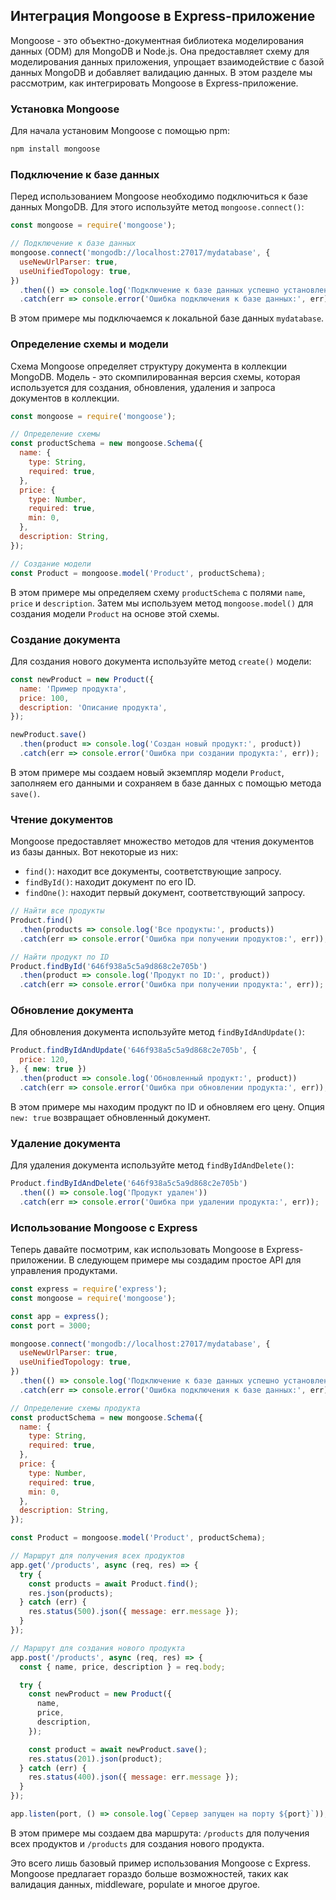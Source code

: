 ## Интеграция Mongoose в Express-приложение

Mongoose - это объектно-документная библиотека моделирования данных (ODM) для MongoDB и Node.js. Она предоставляет схему для моделирования данных приложения, упрощает взаимодействие с базой данных MongoDB и добавляет валидацию данных. В этом разделе мы рассмотрим, как интегрировать Mongoose в Express-приложение.

### Установка Mongoose

Для начала установим Mongoose с помощью npm:

```bash
npm install mongoose
```

### Подключение к базе данных

Перед использованием Mongoose необходимо подключиться к базе данных MongoDB. Для этого используйте метод `mongoose.connect()`:

```javascript
const mongoose = require('mongoose');

// Подключение к базе данных
mongoose.connect('mongodb://localhost:27017/mydatabase', {
  useNewUrlParser: true,
  useUnifiedTopology: true,
})
  .then(() => console.log('Подключение к базе данных успешно установлено'))
  .catch(err => console.error('Ошибка подключения к базе данных:', err));
```

В этом примере мы подключаемся к локальной базе данных `mydatabase`. 

### Определение схемы и модели

Схема Mongoose определяет структуру документа в коллекции MongoDB. Модель - это скомпилированная версия схемы, которая используется для создания, обновления, удаления и запроса документов в коллекции.

```javascript
const mongoose = require('mongoose');

// Определение схемы
const productSchema = new mongoose.Schema({
  name: {
    type: String,
    required: true,
  },
  price: {
    type: Number,
    required: true,
    min: 0,
  },
  description: String,
});

// Создание модели
const Product = mongoose.model('Product', productSchema);
```

В этом примере мы определяем схему `productSchema` с полями `name`, `price` и `description`. Затем мы используем метод `mongoose.model()` для создания модели `Product` на основе этой схемы.

### Создание документа

Для создания нового документа используйте метод `create()` модели:

```javascript
const newProduct = new Product({
  name: 'Пример продукта',
  price: 100,
  description: 'Описание продукта',
});

newProduct.save()
  .then(product => console.log('Создан новый продукт:', product))
  .catch(err => console.error('Ошибка при создании продукта:', err));
```

В этом примере мы создаем новый экземпляр модели `Product`, заполняем его данными и сохраняем в базе данных с помощью метода `save()`.

### Чтение документов

Mongoose предоставляет множество методов для чтения документов из базы данных. Вот некоторые из них:

* `find()`: находит все документы, соответствующие запросу.
* `findById()`: находит документ по его ID.
* `findOne()`: находит первый документ, соответствующий запросу.

```javascript
// Найти все продукты
Product.find()
  .then(products => console.log('Все продукты:', products))
  .catch(err => console.error('Ошибка при получении продуктов:', err));

// Найти продукт по ID
Product.findById('646f938a5c5a9d868c2e705b')
  .then(product => console.log('Продукт по ID:', product))
  .catch(err => console.error('Ошибка при получении продукта:', err));
```

### Обновление документа

Для обновления документа используйте метод `findByIdAndUpdate()`:

```javascript
Product.findByIdAndUpdate('646f938a5c5a9d868c2e705b', {
  price: 120,
}, { new: true })
  .then(product => console.log('Обновленный продукт:', product))
  .catch(err => console.error('Ошибка при обновлении продукта:', err));
```

В этом примере мы находим продукт по ID и обновляем его цену. Опция `new: true` возвращает обновленный документ.

### Удаление документа

Для удаления документа используйте метод `findByIdAndDelete()`:

```javascript
Product.findByIdAndDelete('646f938a5c5a9d868c2e705b')
  .then(() => console.log('Продукт удален'))
  .catch(err => console.error('Ошибка при удалении продукта:', err));
```

### Использование Mongoose с Express

Теперь давайте посмотрим, как использовать Mongoose в Express-приложении. В следующем примере мы создадим простое API для управления продуктами.

```javascript
const express = require('express');
const mongoose = require('mongoose');

const app = express();
const port = 3000;

mongoose.connect('mongodb://localhost:27017/mydatabase', {
  useNewUrlParser: true,
  useUnifiedTopology: true,
})
  .then(() => console.log('Подключение к базе данных успешно установлено'))
  .catch(err => console.error('Ошибка подключения к базе данных:', err));

// Определение схемы продукта
const productSchema = new mongoose.Schema({
  name: {
    type: String,
    required: true,
  },
  price: {
    type: Number,
    required: true,
    min: 0,
  },
  description: String,
});

const Product = mongoose.model('Product', productSchema);

// Маршрут для получения всех продуктов
app.get('/products', async (req, res) => {
  try {
    const products = await Product.find();
    res.json(products);
  } catch (err) {
    res.status(500).json({ message: err.message });
  }
});

// Маршрут для создания нового продукта
app.post('/products', async (req, res) => {
  const { name, price, description } = req.body;

  try {
    const newProduct = new Product({
      name,
      price,
      description,
    });

    const product = await newProduct.save();
    res.status(201).json(product);
  } catch (err) {
    res.status(400).json({ message: err.message });
  }
});

app.listen(port, () => console.log(`Сервер запущен на порту ${port}`));
```

В этом примере мы создаем два маршрута: `/products` для получения всех продуктов и `/products` для создания нового продукта. 

Это всего лишь базовый пример использования Mongoose с Express. Mongoose предлагает гораздо больше возможностей, таких как валидация данных, middleware, populate и многое другое.